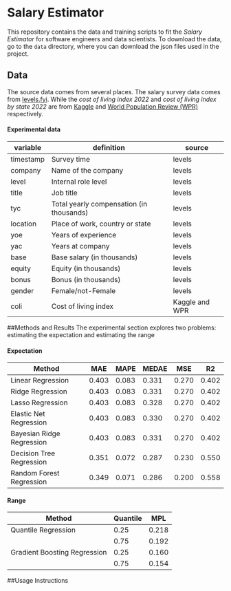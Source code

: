 # Salary Estimator

This repository contains the data and training scripts to fit the _Salary Estimator_ for software engineers and data scientists. To download the data, go to the `data` directory, where you can download the json files used in the project.

## Data
The source data comes from several places. The salary survey data comes from [levels.fyi](https://www.levels.fyi/js/salaryData.json). While the _cost of living index 2022_ and _cost of living index by state 2022_ are from [Kaggle](https://www.kaggle.com/datasets/ankanhore545/cost-of-living-index-2022) and [World Population Review (WPR)](https://worldpopulationreview.com/state-rankings/cost-of-living-index-by-state) respectively.

#### Experimental data
| variable      | definition                                            | source                     |
| ------------- | ----------------------------------------------------- | -------------------------- |
| timestamp     | Survey time                                           | levels |
| company       | Name of the company                                   | levels |
| level         | Internal role level                                   | levels |
| title         | Job title                                             | levels |
| tyc           | Total yearly compensation (in thousands)              | levels |
| location      | Place of work, country or state                       | levels |           
| yoe           | Years of experience                                   | levels |
| yac           | Years at company                                      | levels |
| base          | Base salary (in thousands)                            | levels |
| equity        | Equity (in thousands)                                 | levels |
| bonus         | Bonus (in thousands)                                  | levels |
| gender        | Female/not-Female                                     | levels |
| coli          | Cost of living index                                  | Kaggle and WPR |       

##Methods and Results
The experimental section explores two problems: estimating the expectation and estimating the range

#### Expectation
  
| Method | MAE | MAPE | MEDAE | MSE | R2 |
| --------------- | ----------------------------- | -------------------------- | ------------- | ----------------------------- | -------------------------- |
|Linear Regression | 0.403 | 0.083 | 0.331 | 0.270 | 0.402 |
|Ridge Regression  | 0.403 | 0.083 | 0.331 | 0.270 | 0.402 |
|Lasso Regression          | 0.403 | 0.083 | 0.328 | 0.270 | 0.402 |
|Elastic Net Regression    | 0.403 | 0.083 | 0.330 | 0.270 | 0.402 |
|Bayesian Ridge Regression | 0.403 | 0.083 | 0.331 | 0.270 | 0.402 |
|Decision Tree Regression  | 0.351 | 0.072 | 0.287 | 0.230 | 0.550 |
|Random Forest Regression  | 0.349 | 0.071 | 0.286 | 0.200 | 0.558 |

#### Range

| Method | Quantile | MPL |
| ------ | -------- | --- |
| Quantile Regression | 0.25 | 0.218 |
| | 0.75 | 0.192 |
| Gradient Boosting Regression | 0.25 | 0.160 |
| | 0.75 | 0.154 |

##Usage Instructions
